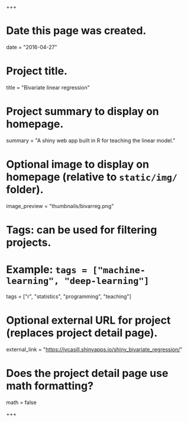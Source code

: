 +++
# Date this page was created.
date = "2016-04-27"

# Project title.
title = "Bivariate linear regression"

# Project summary to display on homepage.
summary = "A shiny web app built in R for teaching the linear model."

# Optional image to display on homepage (relative to `static/img/` folder).
image_preview = "thumbnails/bivarreg.png"

# Tags: can be used for filtering projects.
# Example: `tags = ["machine-learning", "deep-learning"]`
tags = ["r", "statistics", "programming", "teaching"]

# Optional external URL for project (replaces project detail page).
external_link = "https://jvcasill.shinyapps.io/shiny_bivariate_regression/"

# Does the project detail page use math formatting?
math = false

+++


